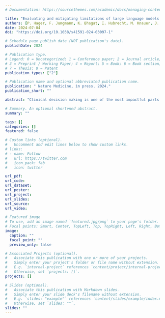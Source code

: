```yaml
---
# Documentation: https://sourcethemes.com/academic/docs/managing-content/

title: "Evaluating and mitigating limitations of large language models in clinical decision making."
authors: [P. Hager, F. Jungmann, K. Bhagat, I. Hubrecht, M. Knauer, J. Vielhauer, R. Holland., R. Braren, M. Makowski, G. Kaisis, D. Rueckert,]
date: 2024-07-04
doi: "https://doi.org/10.1038/s41591-024-03097-1"

# Schedule page publish date (NOT publication's date).
publishDate: 2024

# Publication type.
# Legend: 0 = Uncategorized; 1 = Conference paper; 2 = Journal article;
# 3 = Preprint / Working Paper; 4 = Report; 5 = Book; 6 = Book section;
# 7 = Thesis; 8 = Patent
publication_types: ["2"]

# Publication name and optional abbreviated publication name.
publication: " Nature Medicine, in press, 2024."
publication_short: ""

abstract: "Clinical decision making is one of the most impactful parts of a physician's responsibilities and stands to benefit greatly from AI solutions and large language models (LLMs) in particular. However, while LLMs have achieved excellent performance on medical licensing exams, these tests fail to assess many skills that are necessary for deployment in a realistic clinical decision making environment, including gathering information, adhering to established guidelines, and integrating into clinical workflows. To understand how useful LLMs are in real-world settings, we must evaluate them in the wild, i.e. on real-world data under realistic conditions. Here we have created a curated dataset based on the MIMIC-IV database spanning 2400 real patient cases and four common abdominal pathologies as well as a framework to simulate a realistic clinical setting. We show that current state-of-the-art LLMs do not accurately diagnose patients across all pathologies (performing significantly worse than physicians on average), follow neither diagnostic nor treatment guidelines, and cannot interpret laboratory results, thus posing a serious risk to the health of patients. Furthermore, we move beyond diagnostic accuracy and demonstrate that they cannot be easily integrated into existing workflows because they often fail to follow instructions and are sensitive to both the quantity and order of information. Overall, our analysis reveals that LLMs are currently not ready for clinical deployment while providing a dataset and framework to guide future studies."

# Summary. An optional shortened abstract.
summary: ""

tags: []
categories: []
featured: false

# Custom links (optional).
#   Uncomment and edit lines below to show custom links.
# links:
# - name: Follow
#   url: https://twitter.com
#   icon_pack: fab
#   icon: twitter

url_pdf:
url_code:
url_dataset:
url_poster:
url_project:
url_slides:
url_source:
url_video:

# Featured image
# To use, add an image named `featured.jpg/png` to your page's folder. 
# Focal points: Smart, Center, TopLeft, Top, TopRight, Left, Right, BottomLeft, Bottom, BottomRight.
image:
  caption: ""
  focal_point: ""
  preview_only: false

# Associated Projects (optional).
#   Associate this publication with one or more of your projects.
#   Simply enter your project's folder or file name without extension.
#   E.g. `internal-project` references `content/project/internal-project/index.md`.
#   Otherwise, set `projects: []`.
projects: []

# Slides (optional).
#   Associate this publication with Markdown slides.
#   Simply enter your slide deck's filename without extension.
#   E.g. `slides: "example"` references `content/slides/example/index.md`.
#   Otherwise, set `slides: ""`.
slides: ""
---
```

